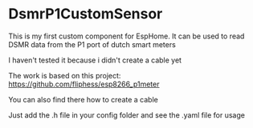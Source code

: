 # DsmrP1CustomSensor

This is my first custom component for EspHome. It can be used to read DSMR data from the P1 port of dutch smart meters

I haven't tested it because i didn't create a cable yet

The work is based on this project: https://github.com/fliphess/esp8266_p1meter

You can also find there how to create a cable

Just add the .h file in your config folder and see the .yaml file for usage
